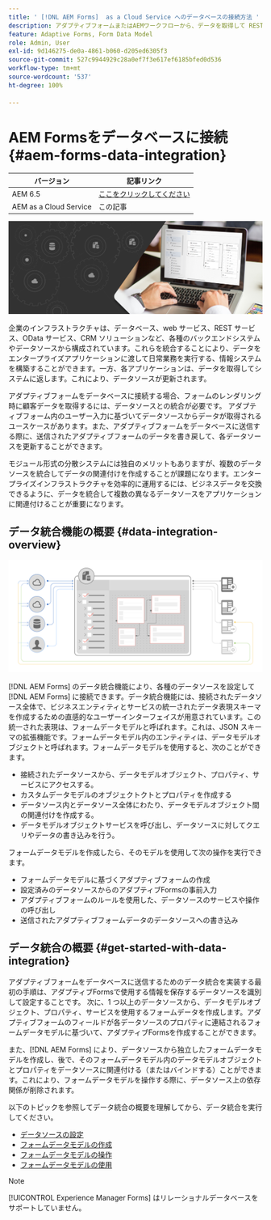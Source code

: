 ```yaml
---
title: ' [!DNL AEM Forms]  as a Cloud Service へのデータベースの接続方法 '
description: アダプティブフォームまたはAEMワークフローから、データを取得して RESTful Web サービス、SOAP ベースの Web サービス、OData サービスに保存します。
feature: Adaptive Forms, Form Data Model
role: Admin, User
exl-id: 9d146275-de0a-4861-b060-d205ed6305f3
source-git-commit: 527c9944929c28a0ef7f3e617ef6185bfed0d536
workflow-type: tm+mt
source-wordcount: '537'
ht-degree: 100%

---
```


# AEM Formsをデータベースに接続 {#aem-forms-data-integration}

| バージョン | 記事リンク |
| -------- | ---------------------------- |
| AEM 6.5 | [ここをクリックしてください](https://experienceleague.adobe.com/docs/experience-manager-65/forms/form-data-model/work-with-form-data-model.html?lang=ja) |
| AEM as a Cloud Service | この記事 |



![データ統合](do-not-localize/data-integeration.png)

企業のインフラストラクチャは、データベース、web サービス、REST サービス、OData サービス、CRM ソリューションなど、各種のバックエンドシステムやデータソースから構成されています。これらを統合することにより、データをエンタープライズアプリケーションに渡して日常業務を実行する、情報システムを構築することができます。一方、各アプリケーションは、データを取得してシステムに返します。これにより、データソースが更新されます。

アダプティブフォームをデータベースに接続する場合、フォームのレンダリング時に顧客データを取得するには、データソースとの統合が必要です。 アダプティブフォーム内のユーザー入力に基づいてデータソースからデータが取得されるユースケースがあります。また、アダプティブフォームをデータベースに送信する際に、送信されたアダプティブフォームのデータを書き戻して、各データソースを更新することができます。

モジュール形式の分散システムには独自のメリットもありますが、複数のデータソースを統合してデータの関連付けを作成することが課題になります。エンタープライズインフラストラクチャを効率的に運用するには、ビジネスデータを交換できるように、データを統合して複数の異なるデータソースをアプリケーションに関連付けることが重要になります。

## データ統合機能の概要 {#data-integration-overview}

![aem-forms-data-integration](assets/aem-forms-data-integeration.png)

[!DNL AEM Forms] のデータ統合機能により、各種のデータソースを設定して [!DNL AEM Forms] に接続できます。データ統合機能には、接続されたデータソース全体で、ビジネスエンティティとサービスの統一されたデータ表現スキーマを作成するための直感的なユーザーインターフェイスが用意されています。この統一された表現は、フォームデータモデルと呼ばれます。これは、JSON スキーマの拡張機能です。フォームデータモデル内のエンティティは、データモデルオブジェクトと呼ばれます。フォームデータモデルを使用すると、次のことができます。

* 接続されたデータソースから、データモデルオブジェクト、プロパティ、サービスにアクセスする。
* カスタムデータモデルのオブジェクトクトとプロパティを作成する
* データソース内とデータソース全体にわたり、データモデルオブジェクト間の関連付けを作成する。
* データモデルオブジェクトサービスを呼び出し、データソースに対してクエリやデータの書き込みを行う。

フォームデータモデルを作成したら、そのモデルを使用して次の操作を実行できます。

* フォームデータモデルに基づくアダプティブフォームの作成
* 設定済みのデータソースからのアダプティブFormsの事前入力
* アダプティブフォームのルールを使用した、データソースのサービスや操作の呼び出し
* 送信されたアダプティブフォームデータのデータソースへの書き込み

## データ統合の概要 {#get-started-with-data-integration}

アダプティブフォームをデータベースに送信するためのデータ統合を実装する最初の手順は、アダプティブFormsで使用する情報を保存するデータソースを識別して設定することです。 次に、1 つ以上のデータソースから、データモデルオブジェクト、プロパティ、サービスを使用するフォームデータを作成します。アダプティブフォームのフィールドが各データソースのプロパティに連結されるフォームデータモデルに基づいて、アダプティブFormsを作成することができます。

また、[!DNL AEM Forms] により、データソースから独立したフォームデータモデルを作成し、後で、そのフォームデータモデル内のデータモデルオブジェクトとプロパティをデータソースに関連付ける（またはバインドする）ことができます。これにより、フォームデータモデルを操作する際に、データソース上の依存関係が削除されます。

以下のトピックを参照してデータ統合の概要を理解してから、データ統合を実行してください。

* [データソースの設定](configure-data-sources.md)
* [フォームデータモデルの作成](create-form-data-models.md)
* [フォームデータモデルの操作](work-with-form-data-model.md)
* [フォームデータモデルの使用](using-form-data-model.md)

>[!NOTE]
>
>[!UICONTROL Experience Manager Forms] はリレーショナルデータベースをサポートしていません。